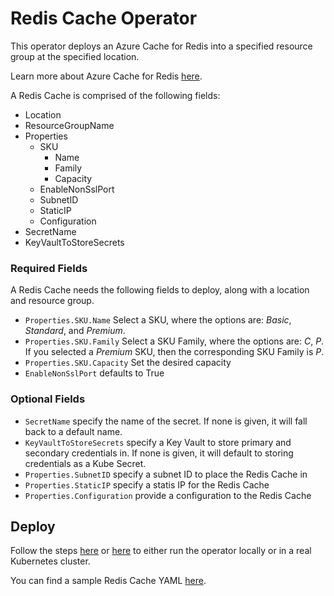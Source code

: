 # Redis Cache Operator

This operator deploys an Azure Cache for Redis into a specified resource group at the specified location.

Learn more about Azure Cache for Redis [here](https://docs.microsoft.com/en-us/azure/azure-cache-for-redis/cache-overview).

A Redis Cache is comprised of the following fields:
- Location
- ResourceGroupName
- Properties
    - SKU
        - Name
        - Family
        - Capacity
    - EnableNonSslPort
    - SubnetID
    - StaticIP
    - Configuration
- SecretName
- KeyVaultToStoreSecrets

### Required Fields

A Redis Cache needs the following fields to deploy, along with a location and resource group.

* `Properties.SKU.Name` Select a SKU, where the options are: _Basic_, _Standard_, and _Premium_.
* `Properties.SKU.Family` Select a SKU Family, where the options are: _C_, _P_. If you selected a _Premium_ SKU, then the corresponding SKU Family is _P_.
* `Properties.SKU.Capacity` Set the desired capacity 
* `EnableNonSslPort` defaults to True

### Optional Fields

* `SecretName` specify the name of the secret. If none is given, it will fall back to a default name.
* `KeyVaultToStoreSecrets` specify a Key Vault to store primary and secondary credentials in. If none is given, it will default to storing credentials as a Kube Secret.
* `Properties.SubnetID` specify a subnet ID to place the Redis Cache in
* `Properties.StaticIP` specify a statis IP for the Redis Cache
* `Properties.Configuration` provide a configuration to the Redis Cache

## Deploy

Follow the steps [here](/docs/development.md) or [here](/docs/deploy.md) to either run the operator locally or in a real Kubernetes cluster.

You can find a sample Redis Cache YAML [here](/config/samples/azure_v1alpha1_rediscache.yaml).
